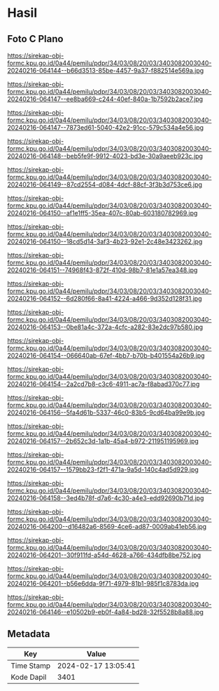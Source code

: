 # Hasil

## Foto C Plano

https://sirekap-obj-formc.kpu.go.id/0a44/pemilu/pdpr/34/03/08/20/03/3403082003040-20240216-064144--b66d3513-85be-4457-9a37-f882514e569a.jpg

https://sirekap-obj-formc.kpu.go.id/0a44/pemilu/pdpr/34/03/08/20/03/3403082003040-20240216-064147--ee8ba669-c244-40ef-840a-1b7592b2ace7.jpg

https://sirekap-obj-formc.kpu.go.id/0a44/pemilu/pdpr/34/03/08/20/03/3403082003040-20240216-064147--7873ed61-5040-42e2-91cc-579c534a4e56.jpg

https://sirekap-obj-formc.kpu.go.id/0a44/pemilu/pdpr/34/03/08/20/03/3403082003040-20240216-064148--beb5fe9f-9912-4023-bd3e-30a9aeeb923c.jpg

https://sirekap-obj-formc.kpu.go.id/0a44/pemilu/pdpr/34/03/08/20/03/3403082003040-20240216-064149--87cd2554-d084-4dcf-88cf-3f3b3d753ce6.jpg

https://sirekap-obj-formc.kpu.go.id/0a44/pemilu/pdpr/34/03/08/20/03/3403082003040-20240216-064150--af1e1ff5-35ea-407c-80ab-603180782969.jpg

https://sirekap-obj-formc.kpu.go.id/0a44/pemilu/pdpr/34/03/08/20/03/3403082003040-20240216-064150--18cd5d14-3af3-4b23-92e1-2c48e3423262.jpg

https://sirekap-obj-formc.kpu.go.id/0a44/pemilu/pdpr/34/03/08/20/03/3403082003040-20240216-064151--74968f43-872f-410d-98b7-81e1a57ea348.jpg

https://sirekap-obj-formc.kpu.go.id/0a44/pemilu/pdpr/34/03/08/20/03/3403082003040-20240216-064152--6d280f66-8a41-4224-a466-9d352d128f31.jpg

https://sirekap-obj-formc.kpu.go.id/0a44/pemilu/pdpr/34/03/08/20/03/3403082003040-20240216-064153--0be81a4c-372a-4cfc-a282-83e2dc97b580.jpg

https://sirekap-obj-formc.kpu.go.id/0a44/pemilu/pdpr/34/03/08/20/03/3403082003040-20240216-064154--066640ab-67ef-4bb7-b70b-b401554a26b9.jpg

https://sirekap-obj-formc.kpu.go.id/0a44/pemilu/pdpr/34/03/08/20/03/3403082003040-20240216-064154--2a2cd7b8-c3c6-4911-ac7a-f8abad370c77.jpg

https://sirekap-obj-formc.kpu.go.id/0a44/pemilu/pdpr/34/03/08/20/03/3403082003040-20240216-064156--5fa4d61b-5337-46c0-83b5-9cd64ba99e9b.jpg

https://sirekap-obj-formc.kpu.go.id/0a44/pemilu/pdpr/34/03/08/20/03/3403082003040-20240216-064157--2b652c3d-1a1b-45a4-b972-211951195969.jpg

https://sirekap-obj-formc.kpu.go.id/0a44/pemilu/pdpr/34/03/08/20/03/3403082003040-20240216-064157--1579bb23-f2f1-471a-9a5d-140c4ad5d929.jpg

https://sirekap-obj-formc.kpu.go.id/0a44/pemilu/pdpr/34/03/08/20/03/3403082003040-20240216-064158--3ed4b78f-d7a6-4c30-a4e3-edd92690b71d.jpg

https://sirekap-obj-formc.kpu.go.id/0a44/pemilu/pdpr/34/03/08/20/03/3403082003040-20240216-064200--d16482a6-8569-4ce6-ad87-0009ab41eb56.jpg

https://sirekap-obj-formc.kpu.go.id/0a44/pemilu/pdpr/34/03/08/20/03/3403082003040-20240216-064201--30f911fd-a54d-4628-a766-434dfb8be752.jpg

https://sirekap-obj-formc.kpu.go.id/0a44/pemilu/pdpr/34/03/08/20/03/3403082003040-20240216-064201--b56e6dda-9f71-4979-81b1-985f1c8783da.jpg

https://sirekap-obj-formc.kpu.go.id/0a44/pemilu/pdpr/34/03/08/20/03/3403082003040-20240216-064146--e10502b9-eb0f-4a84-bd28-32f5528b8a88.jpg


## Metadata

| Key        | Value               |
| ---------- | ------------------- |
| Time Stamp | 2024-02-17 13:05:41 |
| Kode Dapil | 3401                |



